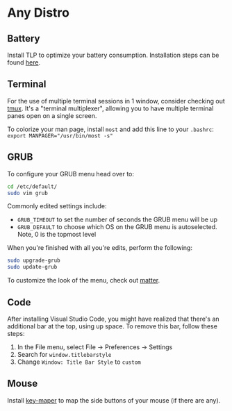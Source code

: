 # Any Distro

## Battery

Install TLP to optimize your battery consumption. Installation steps can be found [here](https://linrunner.de/tlp/).

## Terminal

For the use of multiple terminal sessions in 1 window, consider checking out [tmux](https://github.com/tmux/tmux). It's a "terminal multiplexer", allowing you to have multiple terminal panes open on a single screen.

To colorize your man page, install `most` and add this line to your `.bashrc`: `export MANPAGER="/usr/bin/most -s"`

## GRUB

To configure your GRUB menu head over to:

```bash
cd /etc/default/
sudo vim grub
```

Commonly edited settings include:
* `GRUB_TIMEOUT` to set the number of seconds the GRUB menu will be up
* `GRUB_DEFAULT` to choose which OS on the GRUB menu is autoselected. Note, 0 is the topmost level

When you're finished with all you're edits, perform the following:

```bash
sudo upgrade-grub
sudo update-grub
```

To customize the look of the menu, check out [matter](https://github.com/mateosss/matter).

## Code
After installing Visual Studio Code, you might have realized that there's an additional bar at the top, 
using up space. To remove this bar, follow these steps:

1. In the File menu, select File -> Preferences -> Settings
2. Search for `window.titlebarstyle`
3. Change `Window: Title Bar Style` to `custom`


## Mouse

Install [key-maper](https://github.com/sezanzeb/key-mapper) to map the side buttons of your mouse (if there are any).